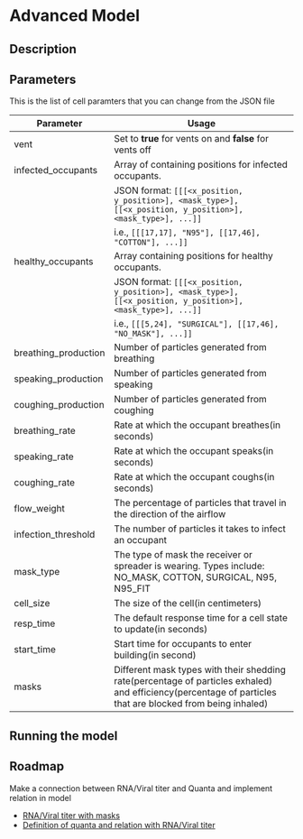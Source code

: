 # Advanced Model

## Description


## Parameters
This is the list of cell paramters that you can change from the JSON file

| Parameter            | Usage                                                                                                        |
|----------------------|--------------------------------------------------------------------------------------------------------------|
| vent                 | Set to **true** for vents on and **false** for vents off                                                     |
| infected_occupants   | Array of containing positions for infected occupants.  
|                      | JSON format: `[[[<x_position, y_position>], <mask_type>], [[<x_position, y_position>], <mask_type>], ...]]`  
|                      | i.e., `[[[17,17], "N95"], [[17,46], "COTTON"], ...]]`                                                        |
| healthy_occupants    | Array containing positions for healthy occupants.  
|                      | JSON format: `[[[<x_position, y_position>], <mask_type>], [[<x_position, y_position>], <mask_type>], ...]]`  
|                      | i.e., `[[[5,24], "SURGICAL"], [[17,46], "NO_MASK"], ...]]`                                                   |
| breathing_production | Number of particles generated from breathing                                                                 |
| speaking_production  | Number of particles generated from speaking                                                                  |
| coughing_production  | Number of particles generated from coughing                                                                  |
| breathing_rate       | Rate at which the occupant breathes(in seconds)                                                              |
| speaking_rate        | Rate at which the occupant speaks(in seconds)                                                                |
| coughing_rate        | Rate at which the occupant coughs(in seconds)                                                                |
| flow_weight          | The percentage of particles that travel  in the direction of the airflow                                     |
| infection_threshold  | The number of particles it takes to infect an occupant                                                       |
| mask_type            | The type of mask the receiver or spreader is wearing. Types include: NO_MASK, COTTON, SURGICAL, N95, N95_FIT |
| cell_size            | The size of the cell(in centimeters)                                                                         |
| resp_time            | The default response time for a cell state to update(in seconds)                                             |
| start_time           | Start time for occupants to enter building(in second)                                                        |
| masks           | Different mask types with their shedding rate(percentage of particles exhaled) and efficiency(percentage of particles that are blocked from being inhaled)                                                       |

## Running the model


## Roadmap
Make a connection between RNA/Viral titer and Quanta and implement relation in model
- [RNA/Viral titer with masks](https://msphere.asm.org/content/5/5/e00637-20)
- [Definition of quanta and relation with RNA/Viral titer](https://www.medrxiv.org/content/10.1101/2020.06.01.20118984v1)

